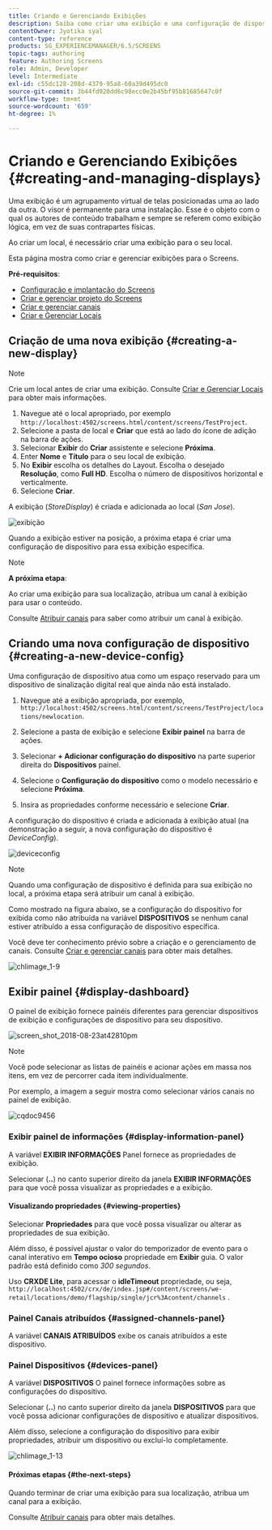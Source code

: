 ```yaml
---
title: Criando e Gerenciando Exibições
description: Saiba como criar uma exibição e uma configuração de dispositivo no AEM Screens. Além disso, saiba mais sobre o painel de exibição.
contentOwner: Jyotika syal
content-type: reference
products: SG_EXPERIENCEMANAGER/6.5/SCREENS
topic-tags: authoring
feature: Authoring Screens
role: Admin, Developer
level: Intermediate
exl-id: c55dc128-208d-4379-95a8-60a39d495dc0
source-git-commit: 3b44fd920dd6c98ecc0e2b45bf95b81685647c0f
workflow-type: tm+mt
source-wordcount: '659'
ht-degree: 1%

---
```


# Criando e Gerenciando Exibições {#creating-and-managing-displays}

Uma exibição é um agrupamento virtual de telas posicionadas uma ao lado da outra. O visor é permanente para uma instalação. Esse é o objeto com o qual os autores de conteúdo trabalham e sempre se referem como exibição lógica, em vez de suas contrapartes físicas.

Ao criar um local, é necessário criar uma exibição para o seu local.

Esta página mostra como criar e gerenciar exibições para o Screens.

**Pré-requisitos**:

* [Configuração e implantação do Screens](configuring-screens-introduction.md)
* [Criar e gerenciar projeto do Screens](creating-a-screens-project.md)
* [Criar e gerenciar canais](managing-channels.md)
* [Criar e Gerenciar Locais](managing-locations.md)

## Criação de uma nova exibição {#creating-a-new-display}

>[!NOTE]
>
>Crie um local antes de criar uma exibição. Consulte [Criar e Gerenciar Locais](managing-locations.md) para obter mais informações.

1. Navegue até o local apropriado, por exemplo `http://localhost:4502/screens.html/content/screens/TestProject`.
1. Selecione a pasta de local e **Criar** que está ao lado do ícone de adição na barra de ações.
1. Selecionar **Exibir** do **Criar** assistente e selecione **Próxima**.
1. Enter **Nome** e **Título** para o seu local de exibição.
1. No **Exibir** escolha os detalhes do Layout. Escolha o desejado **Resolução**, como **Full HD**. Escolha o número de dispositivos horizontal e verticalmente.
1. Selecione **Criar**.

A exibição (*StoreDisplay*) é criada e adicionada ao local (*San Jose*).

![exibição](assets/display.gif)

Quando a exibição estiver na posição, a próxima etapa é criar uma configuração de dispositivo para essa exibição específica.

>[!NOTE]
>
>**A próxima etapa**:
>
>Ao criar uma exibição para sua localização, atribua um canal à exibição para usar o conteúdo.
>
>Consulte [Atribuir canais](channel-assignment.md) para saber como atribuir um canal à exibição.

## Criando uma nova configuração de dispositivo {#creating-a-new-device-config}

Uma configuração de dispositivo atua como um espaço reservado para um dispositivo de sinalização digital real que ainda não está instalado.

1. Navegue até a exibição apropriada, por exemplo, `http://localhost:4502/screens.html/content/screens/TestProject/locations/newlocation`.
1. Selecione a pasta de exibição e selecione **Exibir painel** na barra de ações.
1. Selecionar **+ Adicionar configuração do dispositivo** na parte superior direita do **Dispositivos** painel.

1. Selecione o **Configuração do dispositivo** como o modelo necessário e selecione **Próxima**.

1. Insira as propriedades conforme necessário e selecione **Criar**.

A configuração do dispositivo é criada e adicionada à exibição atual (na demonstração a seguir, a nova configuração do dispositivo é *DeviceConfig*).

![deviceconfig](assets/deviceconfig.gif)

>[!NOTE]
>
>Quando uma configuração de dispositivo é definida para sua exibição no local, a próxima etapa será atribuir um canal à exibição.
>
>Como mostrado na figura abaixo, se a configuração do dispositivo for exibida como não atribuída na variável **DISPOSITIVOS** se nenhum canal estiver atribuído a essa configuração de dispositivo específica.
>
>Você deve ter conhecimento prévio sobre a criação e o gerenciamento de canais. Consulte [Criar e gerenciar canais](managing-channels.md) para obter mais detalhes.

![chlimage_1-9](assets/chlimage_1-9.png)

## Exibir painel {#display-dashboard}

O painel de exibição fornece painéis diferentes para gerenciar dispositivos de exibição e configurações de dispositivo para seu dispositivo.

![screen_shot_2018-08-23at42810pm](assets/screen_shot_2018-08-23at42810pm.png)

>[!NOTE]
>
>Você pode selecionar as listas de painéis e acionar ações em massa nos itens, em vez de percorrer cada item individualmente.
>
>Por exemplo, a imagem a seguir mostra como selecionar vários canais no painel de exibição.

![cqdoc9456](assets/cqdoc9456.gif)

### Exibir painel de informações {#display-information-panel}

A variável **EXIBIR INFORMAÇÕES** Panel fornece as propriedades de exibição.

Selecionar (**..**) no canto superior direito da janela **EXIBIR INFORMAÇÕES** para que você possa visualizar as propriedades e a exibição.


#### Visualizando propriedades {#viewing-properties}

Selecionar **Propriedades** para que você possa visualizar ou alterar as propriedades de sua exibição.

Além disso, é possível ajustar o valor do temporizador de evento para o canal interativo em **Tempo ocioso** propriedade em **Exibir** guia. O valor padrão está definido como *300 segundos*.

Uso **CRXDE Lite**, para acessar o **idleTimeout** propriedade, ou seja, `http://localhost:4502/crx/de/index.jsp#/content/screens/we-retail/locations/demo/flagship/single/jcr%3Acontent/channels` .


### Painel Canais atribuídos {#assigned-channels-panel}

A variável **CANAIS ATRIBUÍDOS** exibe os canais atribuídos a este dispositivo.


### Painel Dispositivos {#devices-panel}

A variável **DISPOSITIVOS** O painel fornece informações sobre as configurações do dispositivo.

Selecionar (**..**) no canto superior direito da janela **DISPOSITIVOS** para que você possa adicionar configurações de dispositivo e atualizar dispositivos.

Além disso, selecione a configuração do dispositivo para exibir propriedades, atribuir um dispositivo ou excluí-lo completamente.

![chlimage_1-13](assets/chlimage_1-13.png)

#### Próximas etapas {#the-next-steps}

Quando terminar de criar uma exibição para sua localização, atribua um canal para a exibição.

Consulte [Atribuir canais](channel-assignment.md) para obter mais detalhes.
